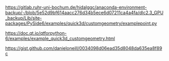 https://gitlab.ruhr-uni-bochum.de/hidalggc/anaconda-environment-backup/-/blob/5e52d9bf614aacc276d34b5ece6d07211ca4a4fa/dlc2.3_GPU_backup/Lib/site-packages/PySide6/examples/quick3d/customgeometry/examplepoint.py

https://doc.qt.io/qtforpython-6/examples/example_quick3d_customgeometry.html

https://gist.github.com/danieloneill/0034098d06ead35d8048da635ea8f89c